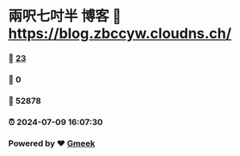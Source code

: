 # 兩呎七吋半 博客 :link: https://blog.zbccyw.cloudns.ch/ 
### :page_facing_up: [23](https://blog.zbccyw.cloudns.ch//tag.html) 
### :speech_balloon: 0 
### :hibiscus: 52878 
### :alarm_clock: 2024-07-09 16:07:30 
### Powered by :heart: [Gmeek](https://github.com/Meekdai/Gmeek)
